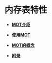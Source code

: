 # 内存表特性<a name="ZH-CN_TOPIC_0289900398"></a>

-   **[MOT介绍](MOT介绍.md)**  

-   **[使用MOT](使用MOT.md)**  

-   **[MOT的概念](MOT的概念.md)**  

-   **[附录](附录.md)**  


